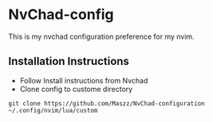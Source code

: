 # NvChad-config

This is my nvchad configuration preference for my nvim.

## Installation Instructions

- Follow Install instructions from Nvchad
- Clone config to custome directory
```
git clone https://github.com/Maszz/NvChad-configuration ~/.config/nvim/lua/custom
```
